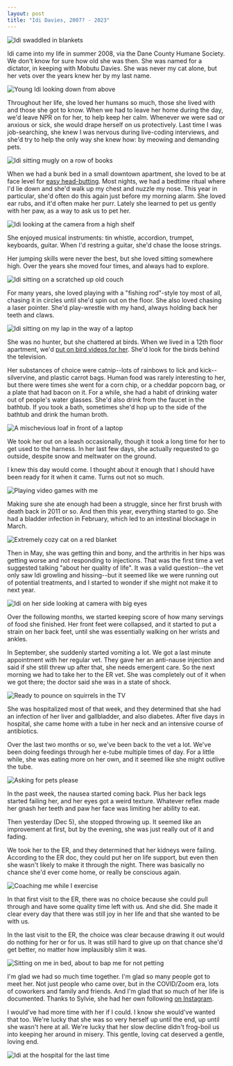 ```yaml
---
layout: post
title: "Idi Davies, 2007? - 2023"
---
```

![Idi swaddled in blankets](/imgs/Idi%20first.jpg)

Idi came into my life in summer 2008, via the Dane County Humane Society. We don't know for sure how old she was then. She was named for a dictator, in keeping with Mobutu Davies. She was never my cat alone, but her vets over the years knew her by my last name.

![Young Idi looking down from above](/imgs/Idi%202008.jpg)

Throughout her life, she loved her humans so much, those she lived with and those she got to know. When we had to leave her home during the day, we'd leave NPR on for her, to help keep her calm. Whenever we were sad or anxious or sick, she would drape herself on us protectively. Last time I was job-searching, she knew I was nervous during live-coding interviews, and she'd try to help the only way she knew how: by meowing and demanding pets.

![Idi sitting mugly on a row of books](/imgs/Idi%202012.jpg)

When we had a bunk bed in a small downtown apartment, she loved to be at face level for [easy head-butting](https://www.youtube.com/watch?v=drXkLF8BpnQ). Most nights, we had a bedtime ritual where I'd lie down and she'd walk up my chest and nuzzle my nose. This year in particular, she'd often do this again just before my morning alarm. She loved ear rubs, and it'd often make her purr. Lately she learned to pet us gently with her paw, as a way to ask us to pet her. 

![Idi looking at the camera from a high shelf](/imgs/Idi%202013.jpg)

She enjoyed musical instruments: tin whistle, accordion, trumpet, keyboards, guitar. When I'd restring a guitar, she'd chase the loose strings.

Her jumping skills were never the best, but she loved sitting somewhere high. Over the years she moved four times, and always had to explore.

![Idi sitting on a scratched up old couch](/imgs/Idi%202014.jpg)

For many years, she loved playing with a "fishing rod"-style toy most of all, chasing it in circles until she'd spin out on the floor. She also loved chasing a laser pointer. She'd play-wrestle with my hand, always holding back her teeth and claws. 

![Idi sitting on my lap in the way of a laptop](/imgs/Idi%202015.jpg)

She was no hunter, but she chattered at birds. When we lived in a 12th floor apartment, we'd [put on bird videos for her](https://www.youtube.com/watch?v=6NR7uzA9H70). She'd look for the birds behind the television.

Her substances of choice were catnip--lots of rainbows to lick and kick--silvervine, and plastic carrot bags. Human food was rarely interesting to her, but there were times she went for a corn chip, or a cheddar popcorn bag, or a plate that had bacon on it. For a while, she had a habit of drinking water out of people's water glasses. She'd also drink from the faucet in the bathtub. If you took a bath, sometimes she'd hop up to the side of the bathtub and drink the human broth.

![A mischevious loaf in front of a laptop](/imgs/Idi%202016.jpg)

We took her out on a leash occasionally, though it took a long time for her to get used to the harness. In her last few days, she actually requested to go outside, despite snow and meltwater on the ground.

I knew this day would come. I thought about it enough that I should have been ready for it when it came. Turns out not so much.

![Playing video games with me](/imgs/Idi%202017.jpg)

Making sure she ate enough had been a struggle, since her first brush with death back in 2011 or so. And then this year, everything started to go. She had a bladder infection in February, which led to an intestinal blockage in March. 

![Extremely cozy cat on a red blanket](/imgs/Idi%202018.jpg)

Then in May, she was getting thin and bony, and the arthritis in her hips was getting worse and not responding to injections. That was the first time a vet suggested talking "about her quality of life". It was a valid question--the vet only saw Idi growling and hissing--but it seemed like we were running out of potential treatments, and I started to wonder if she might not make it to next year.

![Idi on her side looking at camera with big eyes](/imgs/Idi%202019.jpg)

Over the following months, we started keeping score of how many servings of food she finished. Her front feet were collapsed, and it started to put a strain on her back feet, until she was essentially walking on her wrists and ankles.

In September, she suddenly started vomiting a lot. We got a last minute appointment with her regular vet. They gave her an anti-nause injection and said if she still threw up after that, she needs emergent care. So the next morning we had to take her to the ER vet. She was completely out of it when we got there; the doctor said she was in a state of shock.

![Ready to pounce on squirrels in the TV](/imgs/Idi%202020.jpg)

She was hospitalized most of that week, and they determined that she had an infection of her liver and gallbladder, and also diabetes. After five days in hospital, she came home with a tube in her neck and an intensive course of antibiotics.

Over the last two months or so, we've been back to the vet a lot. We've been doing feedings through her e-tube multiple times of day. For a little while, she was eating more on her own, and it seemed like she might outlive the tube. 

![Asking for pets please](/imgs/Idi%202021.jpg)

In the past week, the nausea started coming back. Plus her back legs started failing her, and her eyes got a weird texture. Whatever reflex made her gnash her teeth and paw her face was limiting her ability to eat.

Then yesterday (Dec 5), she stopped throwing up. It seemed like an improvement at first, but by the evening, she was just really out of it and fading. 

We took her to the ER, and they determined that her kidneys were failing. According to the ER doc, they could put her on life support, but even then she wasn't likely to make it through the night. There was basically no chance she'd ever come home, or really be conscious again.

![Coaching me while I exercise](/imgs/Idi%202022.jpg)

In that first visit to the ER, there was no choice because she could pull through and have some quality time left with us. And she did. She made it clear every day that there was still joy in her life and that she wanted to be with us. 

In the last visit to the ER, the choice was clear because drawing it out would do nothing for her or for us. It was still hard to give up on that chance she'd get better, no matter how implausibly slim it was. 

![Sitting on me in bed, about to bap me for not petting](/imgs/Idi%202023.jpg)

I'm glad we had so much time together. I'm glad so many people got to meet her. Not just people who came over, but in the COVID/Zoom era, lots of coworkers and family and friends. And I'm glad that so much of her life is documented. Thanks to Sylvie, she had her own following [on Instagram](https://www.instagram.com/idithecat/).

I would've had more time with her if I could. I know she would've wanted that too. We're lucky that she was so very herself up until the end, up until she wasn't here at all. We're lucky that her slow decline didn't frog-boil us into keeping her around in misery. This gentle, loving cat deserved a gentle, loving end.

![Idi at the hospital for the last time](/imgs/Idi%20last.jpg)